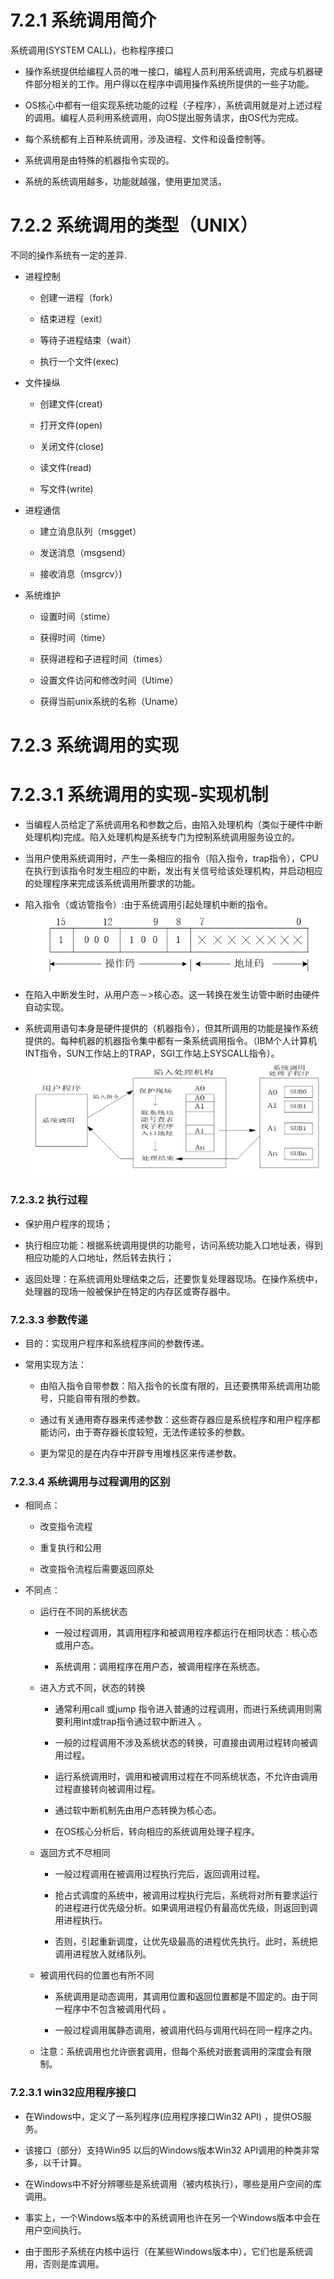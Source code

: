 # 7.2.1 系统调用简介

系统调用(SYSTEM CALL)，也称程序接口

- 操作系统提供给编程人员的唯一接口，编程人员利用系统调用，完成与机器硬件部分相关的工作。用户得以在程序中调用操作系统所提供的一些子功能。

- OS核心中都有一组实现系统功能的过程（子程序），系统调用就是对上述过程的调用。编程人员利用系统调用，向OS提出服务请求，由OS代为完成。

- 每个系统都有上百种系统调用，涉及进程、文件和设备控制等。

- 系统调用是由特殊的机器指令实现的。

- 系统的系统调用越多，功能就越强，使用更加灵活。

# 7.2.2 系统调用的类型（UNIX） 

不同的操作系统有一定的差异.

- 进程控制

    - 创建一进程（fork）

    - 结束进程（exit）

    - 等待子进程结束（wait）

    - 执行一个文件(exec)

- 文件操纵

    - 创建文件(creat)

    - 打开文件(open)

    - 关闭文件(close)

    - 读文件(read)

    - 写文件(write)
- 进程通信

    - 建立消息队列（msgget）

    - 发送消息（msgsend）

    - 接收消息（msgrcv）)

- 系统维护

    - 设置时间（stime）

    - 获得时间（time）

    - 获得进程和子进程时间（times）

    - 设置文件访问和修改时间（Utime）

    - 获得当前unix系统的名称（Uname）

# 7.2.3 系统调用的实现

# 7.2.3.1 系统调用的实现-实现机制 

- 当编程人员给定了系统调用名和参数之后，由陷入处理机构（类似于硬件中断处理机构)完成。陷入处理机构是系统专门为控制系统调用服务设立的。

- 当用户使用系统调用时，产生一条相应的指令（陷入指令，trap指令），CPU在执行到该指令时发生相应的中断，发出有关信号给该处理机构，并启动相应的处理程序来完成该系统调用所要求的功能。

- 陷入指令（或访管指令）:由于系统调用引起处理机中断的指令。
![](assets/图片55.png)

- 在陷入中断发生时，从用户态－>核心态。这一转换在发生访管中断时由硬件自动实现。

- 系统调用语句本身是硬件提供的（机器指令），但其所调用的功能是操作系统提供的。每种机器的机器指令集中都有一条系统调用指令。（IBM个人计算机INT指令，SUN工作站上的TRAP，SGI工作站上SYSCALL指令）。
![](assets/图片56.png)

### 7.2.3.2 执行过程

- 保护用户程序的现场；

- 执行相应功能：根据系统调用提供的功能号，访问系统功能入口地址表，得到相应功能的人口地址，然后转去执行；

- 返回处理：在系统调用处理结束之后，还要恢复处理器现场。在操作系统中，处理器的现场一般被保护在特定的内存区或寄存器中。

### 7.2.3.3 参数传递
- 目的：实现用户程序和系统程序间的参数传递。

- 常用实现方法：

    - 由陷入指令自带参数：陷入指令的长度有限的，且还要携带系统调用功能号，只能自带有限的参数。

    - 通过有关通用寄存器来传递参数：这些寄存器应是系统程序和用户程序都能访问，由于寄存器长度较短，无法传递较多的参数。

    - 更为常见的是在内存中开辟专用堆栈区来传递参数。

### 7.2.3.4 系统调用与过程调用的区别

- 相同点：

    - 改变指令流程

    - 重复执行和公用

    - 改变指令流程后需要返回原处

- 不同点：

    - 运行在不同的系统状态

        - 一般过程调用，其调用程序和被调用程序都运行在相同状态：核心态或用户态。

        - 系统调用：调用程序在用户态，被调用程序在系统态。

    - 进入方式不同，状态的转换

        - 通常利用call 或jump 指令进入普通的过程调用，而进行系统调用则需要利用int或trap指令通过软中断进入 。

        - 一般的过程调用不涉及系统状态的转换，可直接由调用过程转向被调用过程。

        - 运行系统调用时，调用和被调用过程在不同系统状态，不允许由调用过程直接转向被调用过程。

        - 通过软中断机制先由用户态转换为核心态。

        - 在OS核心分析后，转向相应的系统调用处理子程序。
    - 返回方式不尽相同

        - 一般过程调用在被调用过程执行完后，返回调用过程。

        - 抢占式调度的系统中，被调用过程执行完后，系统将对所有要求运行的进程进行优先级分析。如果调用进程仍有最高优先级，则返回到调用进程执行。

        - 否则，引起重新调度，让优先级最高的进程优先执行。此时，系统把调用进程放入就绪队列。

    - 被调用代码的位置也有所不同

        - 系统调用是动态调用，其调用位置和返回位置都是不固定的。由于同一程序中不包含被调用代码 。

        - 一般过程调用属静态调用，被调用代码与调用代码在同一程序之内。

    - 注意：系统调用也允许嵌套调用，但每个系统对嵌套调用的深度会有限制。

### 7.2.3.1 win32应用程序接口

- 在Windows中，定义了一系列程序(应用程序接口Win32 API) ，提供OS服务。

- 该接口（部分）支持Win95 以后的Windows版本Win32 API调用的种类非常多，以千计算。

- 在Windows中不好分辨哪些是系统调用（被内核执行），哪些是用户空间的库调用。

- 事实上，一个Windows版本中的系统调用也许在另一个Windows版本中会在用户空间执行。

- 由于图形子系统在内核中运行（在某些Windows版本中），它们也是系统调用，否则是库调用。


